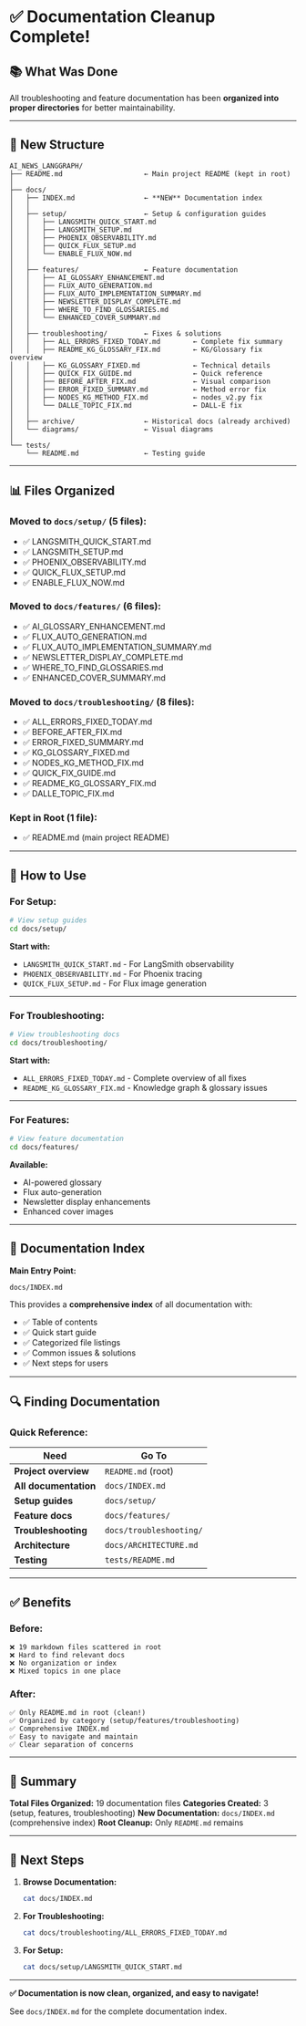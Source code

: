 # ✅ Documentation Cleanup Complete!

## 📚 What Was Done

All troubleshooting and feature documentation has been **organized into proper directories** for better maintainability.

---

## 🎯 New Structure

```
AI_NEWS_LANGGRAPH/
├── README.md                    ← Main project README (kept in root)
│
├── docs/
│   ├── INDEX.md                 ← **NEW** Documentation index
│   │
│   ├── setup/                   ← Setup & configuration guides
│   │   ├── LANGSMITH_QUICK_START.md
│   │   ├── LANGSMITH_SETUP.md
│   │   ├── PHOENIX_OBSERVABILITY.md
│   │   ├── QUICK_FLUX_SETUP.md
│   │   └── ENABLE_FLUX_NOW.md
│   │
│   ├── features/                ← Feature documentation
│   │   ├── AI_GLOSSARY_ENHANCEMENT.md
│   │   ├── FLUX_AUTO_GENERATION.md
│   │   ├── FLUX_AUTO_IMPLEMENTATION_SUMMARY.md
│   │   ├── NEWSLETTER_DISPLAY_COMPLETE.md
│   │   ├── WHERE_TO_FIND_GLOSSARIES.md
│   │   └── ENHANCED_COVER_SUMMARY.md
│   │
│   ├── troubleshooting/         ← Fixes & solutions
│   │   ├── ALL_ERRORS_FIXED_TODAY.md        ← Complete fix summary
│   │   ├── README_KG_GLOSSARY_FIX.md        ← KG/Glossary fix overview
│   │   ├── KG_GLOSSARY_FIXED.md             ← Technical details
│   │   ├── QUICK_FIX_GUIDE.md               ← Quick reference
│   │   ├── BEFORE_AFTER_FIX.md              ← Visual comparison
│   │   ├── ERROR_FIXED_SUMMARY.md           ← Method error fix
│   │   ├── NODES_KG_METHOD_FIX.md           ← nodes_v2.py fix
│   │   └── DALLE_TOPIC_FIX.md               ← DALL-E fix
│   │
│   ├── archive/                 ← Historical docs (already archived)
│   └── diagrams/                ← Visual diagrams
│
└── tests/
    └── README.md                ← Testing guide
```

---

## 📊 Files Organized

### Moved to `docs/setup/` (5 files):
- ✅ LANGSMITH_QUICK_START.md
- ✅ LANGSMITH_SETUP.md
- ✅ PHOENIX_OBSERVABILITY.md
- ✅ QUICK_FLUX_SETUP.md
- ✅ ENABLE_FLUX_NOW.md

### Moved to `docs/features/` (6 files):
- ✅ AI_GLOSSARY_ENHANCEMENT.md
- ✅ FLUX_AUTO_GENERATION.md
- ✅ FLUX_AUTO_IMPLEMENTATION_SUMMARY.md
- ✅ NEWSLETTER_DISPLAY_COMPLETE.md
- ✅ WHERE_TO_FIND_GLOSSARIES.md
- ✅ ENHANCED_COVER_SUMMARY.md

### Moved to `docs/troubleshooting/` (8 files):
- ✅ ALL_ERRORS_FIXED_TODAY.md
- ✅ BEFORE_AFTER_FIX.md
- ✅ ERROR_FIXED_SUMMARY.md
- ✅ KG_GLOSSARY_FIXED.md
- ✅ NODES_KG_METHOD_FIX.md
- ✅ QUICK_FIX_GUIDE.md
- ✅ README_KG_GLOSSARY_FIX.md
- ✅ DALLE_TOPIC_FIX.md

### Kept in Root (1 file):
- ✅ README.md (main project README)

---

## 🎯 How to Use

### For Setup:
```bash
# View setup guides
cd docs/setup/
```

**Start with:**
- `LANGSMITH_QUICK_START.md` - For LangSmith observability
- `PHOENIX_OBSERVABILITY.md` - For Phoenix tracing
- `QUICK_FLUX_SETUP.md` - For Flux image generation

---

### For Troubleshooting:
```bash
# View troubleshooting docs
cd docs/troubleshooting/
```

**Start with:**
- `ALL_ERRORS_FIXED_TODAY.md` - Complete overview of all fixes
- `README_KG_GLOSSARY_FIX.md` - Knowledge graph & glossary issues

---

### For Features:
```bash
# View feature documentation
cd docs/features/
```

**Available:**
- AI-powered glossary
- Flux auto-generation
- Newsletter display enhancements
- Enhanced cover images

---

## 📖 Documentation Index

**Main Entry Point:**
```
docs/INDEX.md
```

This provides a **comprehensive index** of all documentation with:
- ✅ Table of contents
- ✅ Quick start guide
- ✅ Categorized file listings
- ✅ Common issues & solutions
- ✅ Next steps for users

---

## 🔍 Finding Documentation

### Quick Reference:

| Need | Go To |
|------|-------|
| **Project overview** | `README.md` (root) |
| **All documentation** | `docs/INDEX.md` |
| **Setup guides** | `docs/setup/` |
| **Feature docs** | `docs/features/` |
| **Troubleshooting** | `docs/troubleshooting/` |
| **Architecture** | `docs/ARCHITECTURE.md` |
| **Testing** | `tests/README.md` |

---

## ✅ Benefits

### Before:
```
❌ 19 markdown files scattered in root
❌ Hard to find relevant docs
❌ No organization or index
❌ Mixed topics in one place
```

### After:
```
✅ Only README.md in root (clean!)
✅ Organized by category (setup/features/troubleshooting)
✅ Comprehensive INDEX.md
✅ Easy to navigate and maintain
✅ Clear separation of concerns
```

---

## 🎉 Summary

**Total Files Organized:** 19 documentation files
**Categories Created:** 3 (setup, features, troubleshooting)
**New Documentation:** `docs/INDEX.md` (comprehensive index)
**Root Cleanup:** Only `README.md` remains

---

## 📝 Next Steps

1. **Browse Documentation:**
   ```bash
   cat docs/INDEX.md
   ```

2. **For Troubleshooting:**
   ```bash
   cat docs/troubleshooting/ALL_ERRORS_FIXED_TODAY.md
   ```

3. **For Setup:**
   ```bash
   cat docs/setup/LANGSMITH_QUICK_START.md
   ```

---

**✅ Documentation is now clean, organized, and easy to navigate!**

See `docs/INDEX.md` for the complete documentation index.

